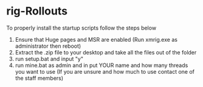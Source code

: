 # rig-Rollouts
To properly install the startup scripts follow the steps below

1. Ensure that Huge pages and MSR are enabled (Run xmrig.exe as administrator then reboot)
2. Extract the .zip file to your desktop and take all the files out of the folder
3. run setup.bat and input "y"
4. run mine.bat as admin and in put YOUR name and how many threads you want to use (If you are unsure and how much to use contact one of the staff members)
